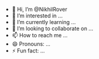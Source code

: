 - 👋 Hi, I’m @NikhilRover
- 👀 I’m interested in ...
- 🌱 I’m currently learning ...
- 💞️ I’m looking to collaborate on ...
- 📫 How to reach me ...
- 😄 Pronouns: ...
- ⚡ Fun fact: ...

<!---
NikhilRover/NikhilRover is a ✨ special ✨ repository because its `README.md` (this file) appears on your GitHub profile.
You can click the Preview link to take a look at your changes.
--->
